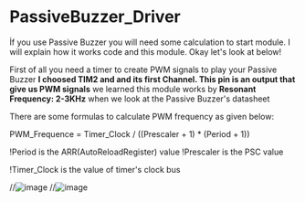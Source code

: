 # PassiveBuzzer_Driver
İf you use Passive Buzzer you will need some calculation to start module. 
I will explain how it works code and this module. Okay let's look at below!

First of all you need a timer to create PWM signals to play your Passive Buzzer
**I choosed TIM2 and and its first Channel. This pin is an output that give us PWM signals**
we learned this module works by **Resonant Frequency: 2-3KHz** when we look at the Passive Buzzer's datasheet 

There are some formulas to calculate PWM frequency as given below:

PWM_Frequence = Timer_Clock / ((Prescaler + 1) * (Period + 1))

!Period is the ARR(AutoReloadRegister) value
!Prescaler is the PSC value

!Timer_Clock is the value of timer's clock bus


//![image](https://github.com/YEK-Kayra/PassiveBuzzer_Driver/assets/124110070/057c47d0-e264-4560-aea6-79962aecd0f5)
//![image](https://github.com/YEK-Kayra/PassiveBuzzer_Driver/assets/124110070/5a93b04b-fb35-4fb2-8965-55bb389685af)

